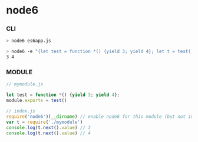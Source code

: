 # node6


### CLI

```bash
> node6 es6app.js
```

```bash
> node6 -e "{let test = function *() {yield 3; yield 4}; let t = test(); console.log(t.next().value, t.next().value);}"
3 4
```

### MODULE

```js
// mymodule.js

let test = function *() {yield 3; yield 4};
module.exports = test()

```

```js
// index.js
require('node6')(__dirname) // enable node6 for this module (but not inner node_modules)
var t = require('./mymodule')
console.log(t.next().value) // 3
console.log(t.next().value) // 4

```

